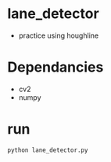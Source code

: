 # lane_detector
 * practice using houghline
#  Dependancies
 * cv2
 * numpy
#  run
 ```bash
 python lane_detector.py
 ```
